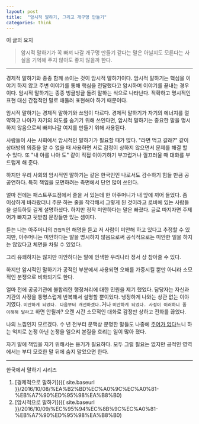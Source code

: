 ```yaml
---
layout: post
title:  "암시적 말하기, 그리고 개구멍 만들기"
categories: think
---
```



이 글의 요지

> 암시적 말하기가 꼭 빠져 나갈 개구멍 만들기 같다는 말은 아닐지도 모른다는 사실을 기억해 주지 않아도 좋지 않을까 한다.

***

경제적 말하기와 종종 함께 쓰이는 것이 암시적 말하기이다. 암시적 말하기는 핵심을 이야기 하지 않고 주변 이야기를 통해 핵심을 전달했다고 암시하며 이야기를 끝내는 경우이다. 암시적 말하기는 종종 빙글빙글 돌려 말하는 식으로 나타난다. 적확하고 명시적인 표현 대신 간접적인 말로 애둘러 표현해야 하기 때문이다.

암시적 말하기는 경제적 말하기와 쓰임이 다르다. 경제적 말하기가 자기의 에너지를 절약하고 나아가 자기의 의도를 숨기기 위해 쓰인다면, 암시적 말하기는 중요한 말을 명시하지 않음으로써 빠져나갈 여지를 만들기 위해 사용된다.

사람들이 사는 사회에서 암시적인 말하기가 필요할 때가 많다. "라면 먹고 갈래?" 같이 상대방의 의중을 알 수 없을 때 사용하면 서로 감정이 상하지 않으면서 문제를 해결 할 수 있다. 또 "내 아를 나아 도" 같이 직접 이야기하기 부끄럽거나 껄끄러울 때 대화를 부드럽게 해 준다.

하지만 우리 사회의 암시적인 말하기는 같은 한국인인 나로서도 감수하기 힘들 만큼 공공연하다. 특히 책임을 모면하려는 측면에서 단연 많이 쓰인다.

얼마 전에는 패스트푸드점에서 줄을 서 있는데 한 아주머니가 내 앞에 끼어 들었다. 좀 이상하게 바라봤더니 주문 하는 줄을 착각해서 그렇게 된 것이라고 로비에 있는 사람들을 설득하듯 길게 설명하셨다. 하지만 정작 미안하다는 말은 빠졌다. 글로 따지자면 주제어가 빠지고 뒷받침 문장들만 있는 셈이다.

듣는 나는 아주머니의 `간접적`인 해명을 듣고 저 사람이 미안해 하고 있다고 추정할 수 있지만, 아주머니는 미안하다는 말을 명시하지 않음으로써 공식적으로는 미안한 일을 하지는 않았다고 체면을 차릴 수 있었다.

그리 유쾌하지는 않지만 미안하다는 말에 인색한 우리나라 정서 상 참아줄 수 있다.

하지만 암시적인 말하기가 공적인 부분에서 사용되면 오해를 가중시킬 뿐만 아니라 소모적인 분쟁으로 비화되기도 한다.

얼마 전에 공공기관에 불합리한 행정처리에 대한 민원을 제기 했었다. 담당자는 자신과 기관의 사정을 퉁명스럽게 반복해서 설명할 뿐이었다. 냉정하게 나와는 상관 없는 이야기였다. `미안하게 되었다. 다음부터 개선하겠다.`거나 `미안하게 되었다. 사정이 이러하니 좀 이해해 달라`고 하면 안될까? 오랜 시간 소모적인 대화로 감정만 상하고 전화를 끊었다.

나의 느낌인지 모르겠다. 수 년 전부터 문맥상 분명한 말들도 나중에 [주어가 없다](https://namu.wiki/w/%EC%A3%BC%EC%96%B4%EB%8A%94%20%EC%97%86%EB%8B%A4)느니 하는 억지로 논쟁 아닌 논쟁을 일으켜 본질을 흐리는 일이 많아 졌다.

자기 말에 책임을 지기 위해서는 용기가 필요하다. 모두 그럴 필요는 없지만 공적인 영역에서는 부디 모호한 말 뒤에 숨지 말았으면 한다.

***

한국에서 말하기 시리즈

1. [경제적으로 말하기]({{ site.baseurl }}/2016/10/08/%EA%B2%BD%EC%A0%9C%EC%A0%81-%EB%A7%90%ED%95%98%EA%B8%B0)
2. [암시적으로 말하기]({{ site.baseurl }}/2016/10/09/%EC%95%94%EC%8B%9C%EC%A0%81-%EB%A7%90%ED%95%98%EA%B8%B0)
